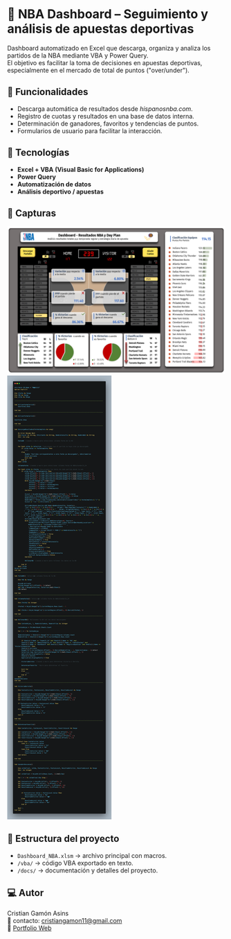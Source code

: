 # 🏀 NBA Dashboard – Seguimiento y análisis de apuestas deportivas

Dashboard automatizado en Excel que descarga, organiza y analiza los partidos de la NBA mediante VBA y Power Query.  
El objetivo es facilitar la toma de decisiones en apuestas deportivas, especialmente en el mercado de total de puntos ("over/under").

## 🚀 Funcionalidades
- Descarga automática de resultados desde *hispanosnba.com*.
- Registro de cuotas y resultados en una base de datos interna.
- Determinación de ganadores, favoritos y tendencias de puntos.
- Formularios de usuario para facilitar la interacción.

## 🧩 Tecnologías
- **Excel + VBA (Visual Basic for Applications)**
- **Power Query**
- **Automatización de datos**
- **Análisis deportivo / apuestas**

## 📸 Capturas
![Dashboard](screenshots/dashboard_overview.png)
![Formulario](screenshots/form_userinput.png)

## 📂 Estructura del proyecto
- `Dashboard_NBA.xlsm` → archivo principal con macros.
- `/vba/` → código VBA exportado en texto.
- `/docs/` → documentación y detalles del proyecto.

## 💻 Autor
Cristian Gamón Asins  
📧 contacto: cristiangamon11@gmail.com  
🔗 [Portfolio Web](https://cristiangamon.com)
